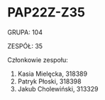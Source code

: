 # PAP22Z-Z35

GRUPA: 104

ZESPÓŁ: 35

Członkowie zespołu:
1. Kasia Mielęcka, 318389
2. Patryk Płoski, 318398
3. Jakub Cholewiński, 313329



